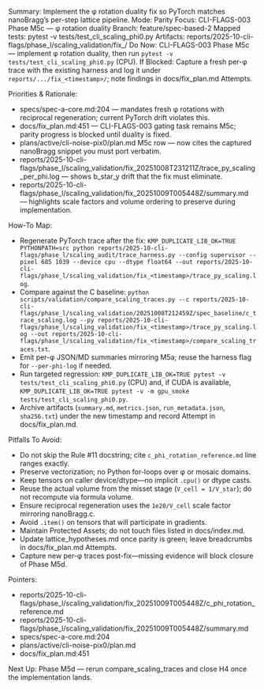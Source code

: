 Summary: Implement the φ rotation duality fix so PyTorch matches nanoBragg’s per-step lattice pipeline.
Mode: Parity
Focus: CLI-FLAGS-003 Phase M5c — φ rotation duality
Branch: feature/spec-based-2
Mapped tests: pytest -v tests/test_cli_scaling_phi0.py
Artifacts: reports/2025-10-cli-flags/phase_l/scaling_validation/fix_<timestamp>/
Do Now: CLI-FLAGS-003 Phase M5c — implement φ rotation duality, then run `pytest -v tests/test_cli_scaling_phi0.py` (CPU).
If Blocked: Capture a fresh per-φ trace with the existing harness and log it under `reports/.../fix_<timestamp>/`; note findings in docs/fix_plan.md Attempts.

Priorities & Rationale:
- specs/spec-a-core.md:204 — mandates fresh φ rotations with reciprocal regeneration; current PyTorch drift violates this.
- docs/fix_plan.md:451 — CLI-FLAGS-003 gating task remains M5c; parity progress is blocked until duality is fixed.
- plans/active/cli-noise-pix0/plan.md M5c row — now cites the captured nanoBragg snippet you must port verbatim.
- reports/2025-10-cli-flags/phase_l/scaling_validation/fix_20251008T231211Z/trace_py_scaling_per_phi.log — shows b_star_y drift that the fix must eliminate.
- reports/2025-10-cli-flags/phase_l/scaling_validation/fix_20251009T005448Z/summary.md — highlights scale factors and volume ordering to preserve during implementation.

How-To Map:
- Regenerate PyTorch trace after the fix: `KMP_DUPLICATE_LIB_OK=TRUE PYTHONPATH=src python reports/2025-10-cli-flags/phase_l/scaling_audit/trace_harness.py --config supervisor --pixel 685 1039 --device cpu --dtype float64 --out reports/2025-10-cli-flags/phase_l/scaling_validation/fix_<timestamp>/trace_py_scaling.log`.
- Compare against the C baseline: `python scripts/validation/compare_scaling_traces.py --c reports/2025-10-cli-flags/phase_l/scaling_validation/20251008T212459Z/spec_baseline/c_trace_scaling.log --py reports/2025-10-cli-flags/phase_l/scaling_validation/fix_<timestamp>/trace_py_scaling.log --out reports/2025-10-cli-flags/phase_l/scaling_validation/fix_<timestamp>/compare_scaling_traces.txt`.
- Emit per-φ JSON/MD summaries mirroring M5a; reuse the harness flag for `--per-phi-log` if needed.
- Run targeted regression: `KMP_DUPLICATE_LIB_OK=TRUE pytest -v tests/test_cli_scaling_phi0.py` (CPU) and, if CUDA is available, `KMP_DUPLICATE_LIB_OK=TRUE pytest -v -m gpu_smoke tests/test_cli_scaling_phi0.py`.
- Archive artifacts (`summary.md`, `metrics.json`, `run_metadata.json`, `sha256.txt`) under the new timestamp and record Attempt in docs/fix_plan.md.

Pitfalls To Avoid:
- Do not skip the Rule #11 docstring; cite `c_phi_rotation_reference.md` line ranges exactly.
- Preserve vectorization; no Python for-loops over φ or mosaic domains.
- Keep tensors on caller device/dtype—no implicit `.cpu()` or dtype casts.
- Reuse the actual volume from the misset stage (`V_cell = 1/V_star`); do not recompute via formula volume.
- Ensure reciprocal regeneration uses the `1e20/V_cell` scale factor mirroring nanoBragg.c.
- Avoid `.item()` on tensors that will participate in gradients.
- Maintain Protected Assets; do not touch files listed in docs/index.md.
- Update lattice_hypotheses.md once parity is green; leave breadcrumbs in docs/fix_plan.md Attempts.
- Capture new per-φ traces post-fix—missing evidence will block closure of Phase M5d.

Pointers:
- reports/2025-10-cli-flags/phase_l/scaling_validation/fix_20251009T005448Z/c_phi_rotation_reference.md
- reports/2025-10-cli-flags/phase_l/scaling_validation/fix_20251009T005448Z/summary.md
- specs/spec-a-core.md:204
- plans/active/cli-noise-pix0/plan.md
- docs/fix_plan.md:451

Next Up: Phase M5d — rerun compare_scaling_traces and close H4 once the implementation lands.
